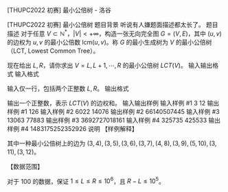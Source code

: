 



[THUPC2022 初赛] 最小公倍树 - 洛谷














[THUPC2022 初赛] 最小公倍树
题目背景
听说有人嫌题面描述都太长了。
题目描述
对于任意 $V\subset\mathbb{N}^*$，$|V|<+\infty$，构造一张无向完全图 $G=(V,E)$，其中 $(u, v)$ 的边权为 $u,v$ 的最小公倍数 $\mathrm{lcm}(u, v)$。称 $G$ 的最小生成树为 $V$ 的最小公倍树（LCT, Lowest Common Tree）。

现在给出 $L, R$，请你求出 $V={L, L+1, \cdots, R}$ 的最小公倍树 $LCT(V)$。
输入输出格式
输入格式

输入仅一行，包括两个正整数 $L, R$。
输出格式

输出一个正整数，表示 $LCT(V)$ 的边权和。
输入输出样例
输入样例 #1
3 12
输出样例 #1
126
输入样例 #2
6022 14076
输出样例 #2
66140507445
输入样例 #3
13063 77883
输出样例 #3
3692727018161
输入样例 #4
325735 425533
输出样例 #4
1483175252352926
说明
【样例解释】

其中一种最小公倍树上的边为 $(3, 4), (3, 5), (3, 6), (3, 7), (4, 8), (3, 9), (5, 10), (3, 11), (3, 12)$。

【数据范围】

对于 $100%$ 的数据，保证 $1\le L\le R\le 10^6$，且 $R-L\le 10^5$。







